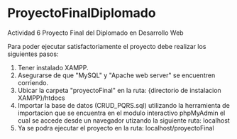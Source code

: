 # ProyectoFinalDiplomado
Actividad 6 Proyecto Final del Diplomado en Desarrollo Web

Para poder ejecutar satisfactoriamente el proyecto debe realizar los siguientes pasos:

1) Tener instalado XAMPP.
2) Asegurarse de que "MySQL" y "Apache web server" se encuentren corriendo.
3) Ubicar la carpeta "proyectoFinal" en la ruta: {directorio de instalacion XAMPP}/htdocs
4) Importar la base de datos (CRUD_PQRS.sql) utilizando la herramienta de importacion que se encuentra en el modulo interactivo phpMyAdmin el cual se accede desde un navegador utizando la siguiente ruta: localhost
5) Ya se podra ejecutar el proyecto en la ruta: localhost/proyectoFinal
